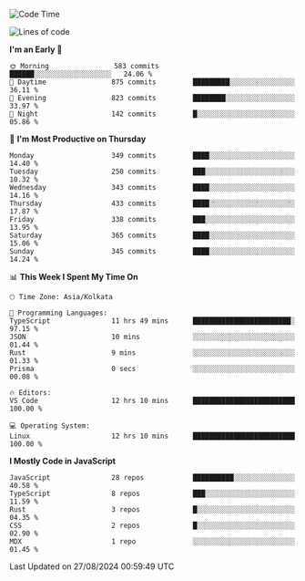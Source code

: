 <!--START_SECTION:waka-->
![Code Time](http://img.shields.io/badge/Code%20Time-1%2C174%20hrs%2029%20mins-blue)

![Lines of code](https://img.shields.io/badge/From%20Hello%20World%20I%27ve%20Written-1.9%20million%20lines%20of%20code-blue)

**I'm an Early 🐤** 

```text
🌞 Morning                583 commits         ██████░░░░░░░░░░░░░░░░░░░   24.06 % 
🌆 Daytime                875 commits         █████████░░░░░░░░░░░░░░░░   36.11 % 
🌃 Evening                823 commits         ████████░░░░░░░░░░░░░░░░░   33.97 % 
🌙 Night                  142 commits         █░░░░░░░░░░░░░░░░░░░░░░░░   05.86 % 
```
📅 **I'm Most Productive on Thursday** 

```text
Monday                   349 commits         ████░░░░░░░░░░░░░░░░░░░░░   14.40 % 
Tuesday                  250 commits         ███░░░░░░░░░░░░░░░░░░░░░░   10.32 % 
Wednesday                343 commits         ████░░░░░░░░░░░░░░░░░░░░░   14.16 % 
Thursday                 433 commits         ████░░░░░░░░░░░░░░░░░░░░░   17.87 % 
Friday                   338 commits         ███░░░░░░░░░░░░░░░░░░░░░░   13.95 % 
Saturday                 365 commits         ████░░░░░░░░░░░░░░░░░░░░░   15.06 % 
Sunday                   345 commits         ████░░░░░░░░░░░░░░░░░░░░░   14.24 % 
```


📊 **This Week I Spent My Time On** 

```text
🕑︎ Time Zone: Asia/Kolkata

💬 Programming Languages: 
TypeScript               11 hrs 49 mins      ████████████████████████░   97.15 % 
JSON                     10 mins             ░░░░░░░░░░░░░░░░░░░░░░░░░   01.44 % 
Rust                     9 mins              ░░░░░░░░░░░░░░░░░░░░░░░░░   01.33 % 
Prisma                   0 secs              ░░░░░░░░░░░░░░░░░░░░░░░░░   00.08 % 

🔥 Editors: 
VS Code                  12 hrs 10 mins      █████████████████████████   100.00 % 

💻 Operating System: 
Linux                    12 hrs 10 mins      █████████████████████████   100.00 % 
```

**I Mostly Code in JavaScript** 

```text
JavaScript               28 repos            ██████████░░░░░░░░░░░░░░░   40.58 % 
TypeScript               8 repos             ███░░░░░░░░░░░░░░░░░░░░░░   11.59 % 
Rust                     3 repos             █░░░░░░░░░░░░░░░░░░░░░░░░   04.35 % 
CSS                      2 repos             █░░░░░░░░░░░░░░░░░░░░░░░░   02.90 % 
MDX                      1 repo              ░░░░░░░░░░░░░░░░░░░░░░░░░   01.45 % 
```




 Last Updated on 27/08/2024 00:59:49 UTC
<!--END_SECTION:waka-->
<!--
**bhishekprajapati/bhishekprajapati** is a ✨ _special_ ✨ repository because its `README.md` (this file) appears on your GitHub profile.

Here are some ideas to get you started:

- 🔭 I’m currently working on ...
- 🌱 I’m currently learning ...
- 👯 I’m looking to collaborate on ...
- 🤔 I’m looking for help with ...
- 💬 Ask me about ...
- 📫 How to reach me: ...
- 😄 Pronouns: ...
- ⚡ Fun fact: ...
-->
